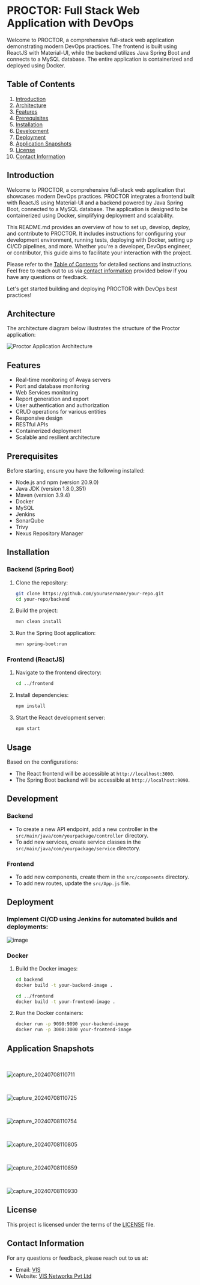 # PROCTOR: Full Stack Web Application with DevOps

Welcome to PROCTOR, a comprehensive full-stack web application demonstrating modern DevOps practices. The frontend is built using ReactJS with Material-UI, while the backend utilizes Java Spring Boot and connects to a MySQL database. The entire application is containerized and deployed using Docker.

## Table of Contents

1. [Introduction](#introduction)
2. [Architecture](#architecture)
3. [Features](#features)
4. [Prerequisites](#prerequisites)
5. [Installation](#installation)
6. [Development](#development)
7. [Deployment](#deployment)
8. [Application Snapshots](#application-snapshots)
9. [License](#license)
10. [Contact Information](#contact-information)

## Introduction

Welcome to PROCTOR, a comprehensive full-stack web application that showcases modern DevOps practices. PROCTOR integrates a frontend built with ReactJS using Material-UI and a backend powered by Java Spring Boot, connected to a MySQL database. The application is designed to be containerized using Docker, simplifying deployment and scalability.

This README.md provides an overview of how to set up, develop, deploy, and contribute to PROCTOR. It includes instructions for configuring your development environment, running tests, deploying with Docker, setting up CI/CD pipelines, and more. Whether you're a developer, DevOps engineer, or contributor, this guide aims to facilitate your interaction with the project.

Please refer to the [Table of Contents](#table-of-contents) for detailed sections and instructions. Feel free to reach out to us via [contact information](#contact-information) provided below if you have any questions or feedback.

Let's get started building and deploying PROCTOR with DevOps best practices!

## Architecture

The architecture diagram below illustrates the structure of the Proctor application:

![Proctor Application Architecture](https://github.com/user-attachments/assets/2fe1fc25-e276-48ed-bb77-5d681cbad47f)

## Features

- Real-time monitoring of Avaya servers
- Port and database monitoring
- Web Services monitoring
- Report generation and export
- User authentication and authorization
- CRUD operations for various entities
- Responsive design
- RESTful APIs
- Containerized deployment
- Scalable and resilient architecture

## Prerequisites

Before starting, ensure you have the following installed:

- Node.js and npm (version 20.9.0)
- Java JDK (version 1.8.0_351)
- Maven (version 3.9.4)
- Docker
- MySQL
- Jenkins
- SonarQube
- Trivy
- Nexus Repository Manager

## Installation

### Backend (Spring Boot)

1. Clone the repository:
    ```bash
    git clone https://github.com/yourusername/your-repo.git
    cd your-repo/backend
    ```

2. Build the project:
    ```bash
    mvn clean install
    ```

3. Run the Spring Boot application:
    ```bash
    mvn spring-boot:run
    ```

### Frontend (ReactJS)

1. Navigate to the frontend directory:
    ```bash
    cd ../frontend
    ```

2. Install dependencies:
    ```bash
    npm install
    ```

3. Start the React development server:
    ```bash
    npm start
    ```

## Usage

Based on the configurations:

- The React frontend will be accessible at `http://localhost:3000`.
- The Spring Boot backend will be accessible at `http://localhost:9090`.

## Development

### Backend

- To create a new API endpoint, add a new controller in the `src/main/java/com/yourpackage/controller` directory.
- To add new services, create service classes in the `src/main/java/com/yourpackage/service` directory.

### Frontend

- To add new components, create them in the `src/components` directory.
- To add new routes, update the `src/App.js` file.

## Deployment

### Implement CI/CD using Jenkins for automated builds and deployments:

![image](https://github.com/user-attachments/assets/802e13a7-9f77-48ba-b830-7ee1870468d3)

### Docker

1. Build the Docker images:

    ```bash
    cd backend
    docker build -t your-backend-image .

    cd ../frontend
    docker build -t your-frontend-image .
    ```

2. Run the Docker containers:

    ```bash
    docker run -p 9090:9090 your-backend-image
    docker run -p 3000:3000 your-frontend-image
    ```

## Application Snapshots

<br>

![capture_20240708110711](https://github.com/ManuSureshh/VISProctor/assets/155379347/fb920c23-5db1-48b4-9c9c-9d2db8170cdf)

<br>

![capture_20240708110725](https://github.com/ManuSureshh/VISProctor/assets/155379347/f25e17f1-0ffd-4b20-972a-5d3d363f08ad)

<br>

![capture_20240708110754](https://github.com/ManuSureshh/VISProctor/assets/155379347/97003479-cef9-4fe9-be3e-2ff8cc2cde3f)

<br>

![capture_20240708110805](https://github.com/ManuSureshh/VISProctor/assets/155379347/5670d2cd-1790-4651-914a-b8628b02adff)

<br>

![capture_20240708110859](https://github.com/ManuSureshh/VISProctor/assets/155379347/adc1f96a-a70c-447f-a97d-74f62af3fe51)

<br>

![capture_20240708110930](https://github.com/ManuSureshh/VISProctor/assets/155379347/a63ab71f-1e07-4ed5-a22c-80e02fdc25ee)

## License

This project is licensed under the terms of the [LICENSE](LICENSE) file.

## Contact Information
For any questions or feedback, please reach out to us at:

- Email: [VIS](salesenquiry@visnet.in)
- Website: [VIS Networks Pvt Ltd](https://visnet.in/)
